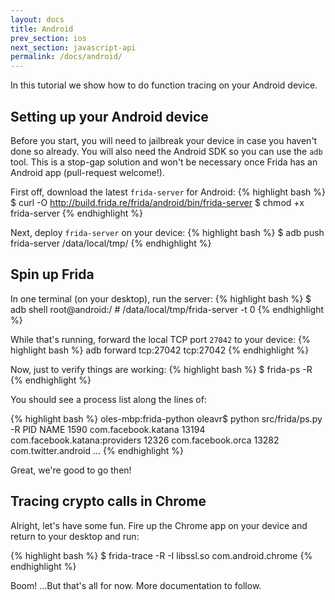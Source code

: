 ```yaml
---
layout: docs
title: Android
prev_section: ios
next_section: javascript-api
permalink: /docs/android/
---
```


In this tutorial we show how to do function tracing on your Android device.

## Setting up your Android device

Before you start, you will need to jailbreak your device in case you haven't
done so already. You will also need the Android SDK so you can use the `adb`
tool. This is a stop-gap solution and won't be necessary once Frida has an
Android app (pull-request welcome!).

First off, download the latest `frida-server` for Android:
{% highlight bash %}
$ curl -O http://build.frida.re/frida/android/bin/frida-server
$ chmod +x frida-server
{% endhighlight %}

Next, deploy `frida-server` on your device:
{% highlight bash %}
$ adb push frida-server /data/local/tmp/
{% endhighlight %}

## Spin up Frida

In one terminal (on your desktop), run the server:
{% highlight bash %}
$ adb shell
root@android:/ # /data/local/tmp/frida-server -t 0
{% endhighlight %}

While that's running, forward the local TCP port `27042` to your device:
{% highlight bash %}
adb forward tcp:27042 tcp:27042
{% endhighlight %}

Now, just to verify things are working:
{% highlight bash %}
$ frida-ps -R
{% endhighlight %}

You should see a process list along the lines of:

{% highlight bash %}
oles-mbp:frida-python oleavr$ python src/frida/ps.py -R
  PID NAME
 1590 com.facebook.katana
13194 com.facebook.katana:providers
12326 com.facebook.orca
13282 com.twitter.android
…
{% endhighlight %}

Great, we're good to go then!

## Tracing crypto calls in Chrome

Alright, let's have some fun. Fire up the Chrome app on your device and return
to your desktop and run:

{% highlight bash %}
$ frida-trace -R -I libssl.so com.android.chrome
{% endhighlight %}

Boom! ...But that's all for now. More documentation to follow.

